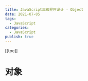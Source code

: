 ```yaml
---
title: JavaScript高级程序设计 - Object
date: 2021-07-05
tags:
  - JavaScript
categories:
  - JavaScript
publish: true
---
```


[[toc]]

# 对象

